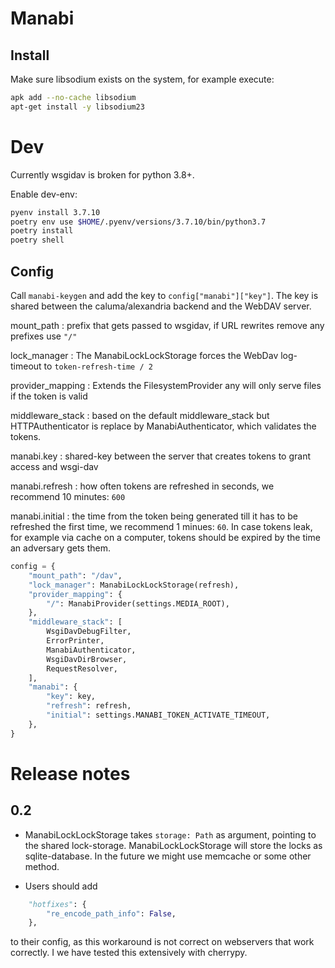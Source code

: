 Manabi
======

Install
-------

Make sure libsodium exists on the system, for example execute:

```bash
apk add --no-cache libsodium
apt-get install -y libsodium23
```

Dev
===

Currently wsgidav is broken for python 3.8+.

Enable dev-env:

```bash
pyenv install 3.7.10
poetry env use $HOME/.pyenv/versions/3.7.10/bin/python3.7
poetry install
poetry shell
```

Config
------

Call `manabi-keygen` and add the key to `config["manabi"]["key"]`. The key is
shared between the caluma/alexandria backend and the WebDAV server.

mount_path
: prefix that gets passed to wsgidav, if URL rewrites remove any prefixes use
`"/"`

lock_manager
: The ManabiLockLockStorage forces the WebDav log-timeout to 
`token-refresh-time / 2`

provider_mapping
: Extends the FilesystemProvider any will only serve files if the token is valid

middleware_stack
: based on the default middleware_stack but HTTPAuthenticator is replace by
ManabiAuthenticator, which validates the tokens.

manabi.key
: shared-key between the server that creates tokens to grant access and wsgi-dav

manabi.refresh
: how often tokens are refreshed in seconds, we recommend 10 minutes: `600`

manabi.initial
: the time from the token being generated till it has to be refreshed the first
time, we recommend 1 minues: `60`. In case tokens leak, for example via cache on
a computer, tokens should be expired by the time an adversary gets them.

```python
config = {
    "mount_path": "/dav",
    "lock_manager": ManabiLockLockStorage(refresh),
    "provider_mapping": {
        "/": ManabiProvider(settings.MEDIA_ROOT),
    },
    "middleware_stack": [
        WsgiDavDebugFilter,
        ErrorPrinter,
        ManabiAuthenticator,
        WsgiDavDirBrowser,
        RequestResolver,
    ],
    "manabi": {
        "key": key,
        "refresh": refresh,
        "initial": settings.MANABI_TOKEN_ACTIVATE_TIMEOUT,
    },
}
```

Release notes
=============

0.2
---

* ManabiLockLockStorage takes `storage: Path` as argument, pointing to the
  shared lock-storage. ManabiLockLockStorage will store the locks as
  sqlite-database. In the future we might use memcache or some other method.

* Users should add

```python
    "hotfixes": {
        "re_encode_path_info": False,
    },
```

to their config, as this workaround is not correct on webservers that work
correctly. I we have tested this extensively with cherrypy.
